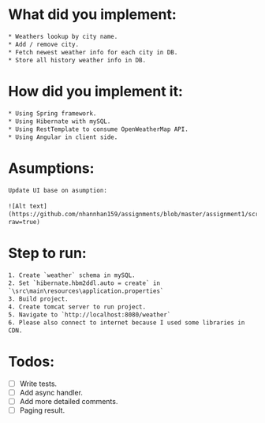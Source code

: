 # What did you implement:

	* Weathers lookup by city name.
	* Add / remove city.
	* Fetch newest weather info for each city in DB.
	* Store all history weather info in DB.

# How did you implement it:

	* Using Spring framework.
	* Using Hibernate with mySQL.
	* Using RestTemplate to consume OpenWeatherMap API.
	* Using Angular in client side.

# Asumptions:

	Update UI base on asumption: 
	
	![Alt text](https://github.com/nhannhan159/assignments/blob/master/assignment1/screenshot.PNG?raw=true)

# Step to run:

	1. Create `weather` schema in mySQL.
	2. Set `hibernate.hbm2ddl.auto = create` in `\src\main\resources\application.properties`
	3. Build project.
	4. Create tomcat server to run project.
	5. Navigate to `http://localhost:8080/weather`
	6. Please also connect to internet because I used some libraries in CDN.

# Todos:

 - [ ] Write tests.
 - [ ] Add async handler.
 - [ ] Add more detailed comments.
 - [ ] Paging result.

